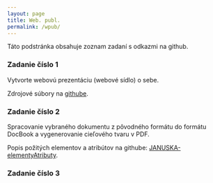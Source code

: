 ```yaml
---
layout: page
title: Web. publ.
permalink: /wpub/
---
```


Táto podstránka obsahuje zoznam zadaní s odkazmi na github.

### **Zadanie číslo 1** 
Vytvorte webovú prezentáciu (webové sídlo) o sebe.

Zdrojové súbory na [githube](https://github.com/patro213/patro213.github.io).

### **Zadanie číslo 2** 
Spracovanie vybraného dokumentu z pôvodného formátu do formátu DocBook a vygenerovanie cieľového tvaru v PDF.

Popis požitých elementov a atribútov na githube: [JANUSKA-elementyAtributy](https://github.com/patro213/patro213.github.io/tree/master/webove_publikovanie/zadanie_2).

### **Zadanie číslo 3** 
